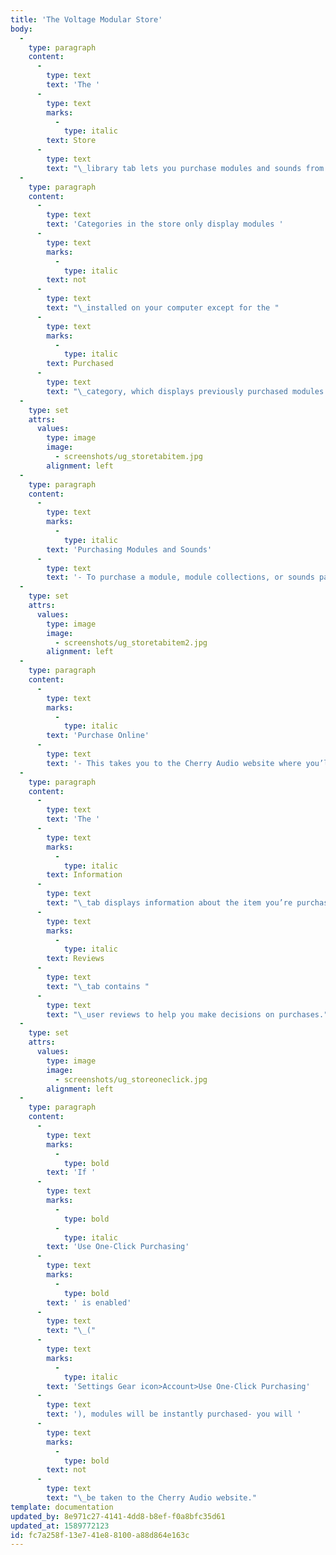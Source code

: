 ```yaml
---
title: 'The Voltage Modular Store'
body:
  -
    type: paragraph
    content:
      -
        type: text
        text: 'The '
      -
        type: text
        marks:
          -
            type: italic
        text: Store
      -
        type: text
        text: "\_library tab lets you purchase modules and sounds from directly within Voltage Modular. Purchased modules and sounds are automatically downloaded and installed for use in Voltage Modular."
  -
    type: paragraph
    content:
      -
        type: text
        text: 'Categories in the store only display modules '
      -
        type: text
        marks:
          -
            type: italic
        text: not
      -
        type: text
        text: "\_installed on your computer except for the "
      -
        type: text
        marks:
          -
            type: italic
        text: Purchased
      -
        type: text
        text: "\_category, which displays previously purchased modules and sounds."
  -
    type: set
    attrs:
      values:
        type: image
        image:
          - screenshots/ug_storetabitem.jpg
        alignment: left
  -
    type: paragraph
    content:
      -
        type: text
        marks:
          -
            type: italic
        text: 'Purchasing Modules and Sounds'
      -
        type: text
        text: '- To purchase a module, module collections, or sounds package, click on the price button, or double-click anywhere in the listing.'
  -
    type: set
    attrs:
      values:
        type: image
        image:
          - screenshots/ug_storetabitem2.jpg
        alignment: left
  -
    type: paragraph
    content:
      -
        type: text
        marks:
          -
            type: italic
        text: 'Purchase Online'
      -
        type: text
        text: '- This takes you to the Cherry Audio website where you’ll be able to complete purchases. Upon completion of the transaction, the new module(s) is automatically downloaded to your hard drive and installed for immediate use. Yay!'
  -
    type: paragraph
    content:
      -
        type: text
        text: 'The '
      -
        type: text
        marks:
          -
            type: italic
        text: Information
      -
        type: text
        text: "\_tab displays information about the item you’re purchasing (bet you didn’t see that coming), and the "
      -
        type: text
        marks:
          -
            type: italic
        text: Reviews
      -
        type: text
        text: "\_tab contains "
      -
        type: text
        text: "\_user reviews to help you make decisions on purchases."
  -
    type: set
    attrs:
      values:
        type: image
        image:
          - screenshots/ug_storeoneclick.jpg
        alignment: left
  -
    type: paragraph
    content:
      -
        type: text
        marks:
          -
            type: bold
        text: 'If '
      -
        type: text
        marks:
          -
            type: bold
          -
            type: italic
        text: 'Use One-Click Purchasing'
      -
        type: text
        marks:
          -
            type: bold
        text: ' is enabled'
      -
        type: text
        text: "\_("
      -
        type: text
        marks:
          -
            type: italic
        text: 'Settings Gear icon>Account>Use One-Click Purchasing'
      -
        type: text
        text: '), modules will be instantly purchased- you will '
      -
        type: text
        marks:
          -
            type: bold
        text: not
      -
        type: text
        text: "\_be taken to the Cherry Audio website."
template: documentation
updated_by: 8e971c27-4141-4dd8-b8ef-f0a8bfc35d61
updated_at: 1589772123
id: fc7a258f-13e7-41e8-8100-a88d864e163c
---
```

